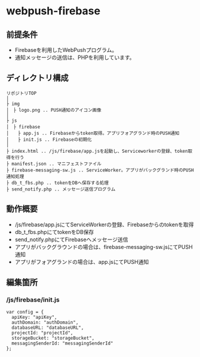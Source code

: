 # webpush-firebase
## 前提条件
- Firebaseを利用したWebPushプログラム。
- 通知メッセージの送信は、PHPを利用しています。

## ディレクトリ構成
```
リポジトリTOP
│
├ img
│　├ logo.png .. PUSH通知のアイコン画像
│
├ js
│　├ firebase
│　　├ app.js .. Firebaseからtoken取得。アプリフォアグランド時のPUSH通知
│　　├ init.js .. Firebaseの初期化
│
├ index.html .. /js/firebase/app.jsを起動し、Serviceworkerの登録、token取得を行う
├ manifest.json .. マニフェストファイル
├ firebase-messaging-sw.js .. ServiceWorker。アプリがバックグランド時のPUSH通知処理
├ db_t_fbs.php .. tokenをDBへ保存する処理
├ send_notify.php .. メッセージ送信プログラム
```
## 動作概要
- /js/firebase/app.jsにてServiceWorkerの登録、Firebaseからのtokenを取得
- db_t_fbs.phpにてtokenをDB保存
- send_notify.phpにてFirebaseへメッセージ送信
- アプリがバックグラウンドの場合は、firebase-messaging-sw.jsにてPUSH通知
- アプリがフォアグランドの場合は、app.jsにてPUSH通知

## 編集箇所
### /js/firebase/init.js
```
var config = {
  apiKey: "apiKey",
  authDomain: "authDomain",
  databaseURL: "databaseURL",
  projectId: "projectId",
  storageBucket: "storageBucket",
  messagingSenderId: "messagingSenderId"
};
```
